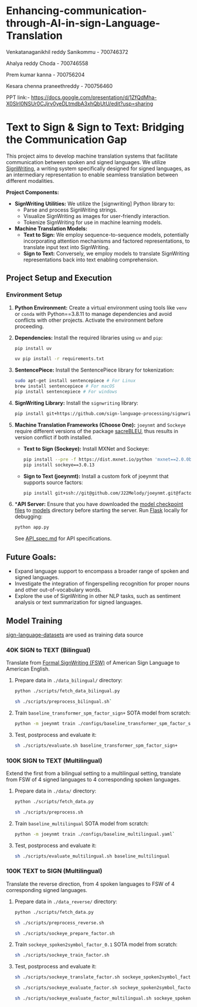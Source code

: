 # Enhancing-communication-through-AI-in-sign-Language-Translation

Venkatanaganikhil reddy Sanikommu - 700746372

Ahalya reddy Choda - 700746558

Prem kumar kanna - 700756204

Kesara chenna praneethreddy - 700756460

PPT link:- https://docs.google.com/presentation/d/1ZfQdMha-X0SlrI0NSUr0CJjrv0yeDLtmdbA3xhQbUtU/edit?usp=sharing


# Text to Sign & Sign to Text: Bridging the Communication Gap

This project aims to develop machine translation systems that facilitate communication between spoken and signed languages. We utilize [SignWriting](https://www.signwriting.org/), a writing system specifically designed for signed languages, as an intermediary representation to enable seamless translation between different modalities.


**Project Components:**

* **SignWriting Utilities:** We utilize the [signwriting] Python library to:
    * Parse and process SignWriting strings.
    * Visualize SignWriting as images for user-friendly interaction.
    * Tokenize SignWriting for use in machine learning models.
* **Machine Translation Models:**
    * **Text to Sign:** We employ sequence-to-sequence models, potentially incorporating attention mechanisms and factored representations, to translate input text into SignWriting.
    * **Sign to Text:** Conversely, we employ models to translate SignWriting representations back into text enabling comprehension.

## Project Setup and Execution

### Environment Setup

1. **Python Environment:** Create a virtual environment using tools like `venv` or `conda` with Python==3.8.11 to manage dependencies and avoid conflicts with other projects. Activate the environment before proceeding.
2. **Dependencies:** Install the required libraries using `uv` and `pip`:

    ```bash
    pip install uv
    ```

    ```bash
    uv pip install -r requirements.txt
    ```

3. **SentencePiece:** Install the SentencePiece library for tokenization:

    ```bash
    sudo apt-get install sentencepiece # For Linux
    brew install sentencepiece # For macOS
    pip install sentencepiece # For windows
    ```

4. **SignWriting Library:** Install the `signwriting` library:

    ```bash
    pip install git+https://github.com/sign-language-processing/signwriting
    ```

5. **Machine Translation Frameworks (Choose One):** `joeynmt` and `Sockeye` require different versions of the package [sacreBLEU](https://github.com/mjpost/sacrebleu), thus results in version conflict if both installed.

    * **Text to Sign (Sockeye):** Install MXNet and Sockeye:

        ```bash
        pip install --pre -f https://dist.mxnet.io/python 'mxnet==2.0.0b20220206'
        pip install sockeye==3.0.13
        ```

    * **Sign to Text (joeynmt):** Install a custom fork of joeynmt that supports source factors:

        ```bash
        pip install git+ssh://git@github.com/J22Melody/joeynmt.git@factors_complete
        ```

6. ***API Server:** Ensure that you have downloaded the [model checkpoint files](https://drive.google.com/drive/folders/12jJdqWYV7j18Yy-O0Od5KxduZ6c3M3Pj?usp=sharing) to [models](./models/) directory before starting the server. Run [Flask](https://flask.palletsprojects.com/) locally for debugging:

    ```bash
    python app.py
    ```
    See [API_spec.md](./API_spec.md) for API specifications.

## Future Goals:

* Expand language support to encompass a broader range of spoken and signed languages.
* Investigate the integration of fingerspelling recognition for proper nouns and other out-of-vocabulary words.
* Explore the use of SignWriting in other NLP tasks, such as sentiment analysis or text summarization for signed languages.

## Model Training

[sign-language-datasets](https://github.com/sign-language-processing/datasets) are used as training data source

### 40K SIGN to TEXT (Bilingual)

Translate from [Formal SignWriting (FSW)](https://tools.ietf.org/id/draft-slevinski-formal-signwriting-09.html) of American Sign Language to American English.

1. Prepare data in `./data_bilingual/` directory:

    ```bash
    python ./scripts/fetch_data_bilingual.py
    ```

    ```bash
    sh ./scripts/preprocess_bilingual.sh`
    ```

2. Train `baseline_transformer_spm_factor_sign+` SOTA model from scratch:

    ```bash
    python -m joeynmt train ./configs/baseline_transformer_spm_factor_sign+.yaml
    ```

3. Test, postprocess and evaluate it:
    ```bash
    sh ./scripts/evaluate.sh baseline_transformer_spm_factor_sign+
    ```

### 100K SIGN to TEXT (Multilingual)

Extend the first from a bilingual setting to a multilingual setting, translate from FSW of 4 signed languages to 4 corresponding spoken languages.

1. Prepare data in `./data/` directory:

    ```bash
    python ./scripts/fetch_data.py
    ```
    ```bash
    sh ./scripts/preprocess.sh
    ```

2. Train `baseline_multilingual` SOTA model from scratch:
    
    ```bash
    python -m joeynmt train ./configs/baseline_multilingual.yaml`
    ```

3. Test, postprocess and evaluate it:

    ```bash
    sh ./scripts/evaluate_multilingual.sh baseline_multilingual
    ```

### 100K TEXT to SIGN (Multilingual)

Translate the reverse direction, from 4 spoken languages to FSW of 4 corresponding signed languages.

1. Prepare data in `./data_reverse/` directory:

    ```bash
    python ./scripts/fetch_data.py
    ```
    ```bash
    sh ./scripts/preprocess_reverse.sh
    ```
    ```bash
    sh ./scripts/sockeye_prepare_factor.sh
    ```

2. Train `sockeye_spoken2symbol_factor_0.1` SOTA model from scratch:
    ```bash
    sh ./scripts/sockeye_train_factor.sh
    ```

3. Test, postprocess and evaluate it:
    ```bash
    sh ./scripts/sockeye_translate_factor.sh sockeye_spoken2symbol_factor_0.1
    ```
    ```bash
    sh ./scripts/sockeye_evaluate_factor.sh sockeye_spoken2symbol_factor_0.1
    ```
    ```bash
    sh ./scripts/sockeye_evaluate_factor_multilingual.sh sockeye_spoken2symbol_factor_0.1
    ```
